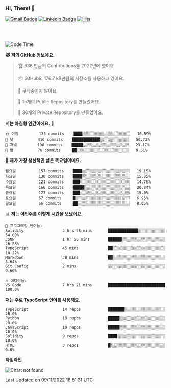 ### Hi, There! 👋


[![Gmail Badge](https://img.shields.io/badge/-725psh@gmail.com-c14438?style=flat&logo=Gmail&logoColor=white&link=mailto:725psh@gmail.com)](mailto:725psh@gmail.com) 
[![Linkedin Badge](https://img.shields.io/badge/-soohanpark-0072b1?style=flat&logo=Linkedin&logoColor=white&link=https://www.linkedin.com/in/soohanpark/)](https://www.linkedin.com/in/soohanpark/) 
[![Hits](https://hits.seeyoufarm.com/api/count/incr/badge.svg?url=https%3A%2F%2Fgithub.com%2FSoohan-Park&count_bg=%23000000&title_bg=%23828282&icon=gradle.svg&icon_color=%23FFFFFF&title=Visited&edge_flat=false)](https://hits.seeyoufarm.com)  

<br />
<br />

<!--START_SECTION:waka-->
![Code Time](http://img.shields.io/badge/Code%20Time-311%20hrs%2016%20mins-blue)

**🐱 저의 GitHub 정보에요.** 

> 🏆 636 만큼의 Contributions을 2022년에 했어요
 > 
> 📦 GitHub의 176.7 kB만큼의 저장소를 사용하고 있어요. 
 > 
> 🚫 구직중이지 않아요.
 > 
> 📜 15개의 Public Repository를 만들었어요. 
 > 
> 🔑 36개의 Private Repository를 만들었어요.  
 > 
**저는 아침형 인간이에요. 🐤** 

```text
🌞 아침         136 commits    ████░░░░░░░░░░░░░░░░░░░░░   16.59% 
🌆 낮　         416 commits    ████████████░░░░░░░░░░░░░   50.73% 
🌃 저녁         190 commits    █████░░░░░░░░░░░░░░░░░░░░   23.17% 
🌙 밤　         78 commits     ██░░░░░░░░░░░░░░░░░░░░░░░   9.51%

```
📅 **제가 가장 생산적인 날은 목요일이에요.** 

```text
월요일          157 commits    ████░░░░░░░░░░░░░░░░░░░░░   19.15% 
화요일          130 commits    ████░░░░░░░░░░░░░░░░░░░░░   15.85% 
수요일          121 commits    ███░░░░░░░░░░░░░░░░░░░░░░   14.76% 
목요일          166 commits    █████░░░░░░░░░░░░░░░░░░░░   20.24% 
금요일          123 commits    ███░░░░░░░░░░░░░░░░░░░░░░   15.0% 
토요일          57 commits     █░░░░░░░░░░░░░░░░░░░░░░░░   6.95% 
일요일          66 commits     ██░░░░░░░░░░░░░░░░░░░░░░░   8.05%

```


📊 **저는 이번주를 이렇게 시간을 보냈어요.** 

```text
💬 프로그래밍 언어들: 
Solidity                 3 hrs 58 mins       █████████████░░░░░░░░░░░░   54.09% 
JSON                     1 hr 56 mins        ██████░░░░░░░░░░░░░░░░░░░   26.28% 
TypeScript               45 mins             ██░░░░░░░░░░░░░░░░░░░░░░░   10.22% 
Markdown                 38 mins             ██░░░░░░░░░░░░░░░░░░░░░░░   8.64% 
Git Config               2 mins              ░░░░░░░░░░░░░░░░░░░░░░░░░   0.66%

🔥 에디터들: 
VS Code                  7 hrs 21 mins       █████████████████████████   100.0%

```

**저는 주로 TypeScript 언어를 사용해요.** 

```text
TypeScript               14 repos            ███████░░░░░░░░░░░░░░░░░░   28.0% 
Python                   10 repos            █████░░░░░░░░░░░░░░░░░░░░   20.0% 
JavaScript               10 repos            █████░░░░░░░░░░░░░░░░░░░░   20.0% 
Solidity                 9 repos             ████░░░░░░░░░░░░░░░░░░░░░   18.0% 
HTML                     3 repos             █░░░░░░░░░░░░░░░░░░░░░░░░   6.0%

```


**타임라인**

![Chart not found](https://raw.githubusercontent.com/Soohan-Park/Soohan-Park/master/charts/bar_graph.png) 


 Last Updated on 09/11/2022 18:51:31 UTC
<!--END_SECTION:waka-->
